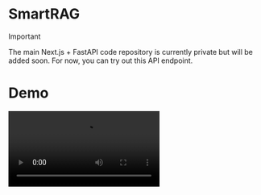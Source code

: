 # SmartRAG
> [!IMPORTANT]  
>The main Next.js + FastAPI code repository is currently private but will be added soon. For now, you can try out this API endpoint.

# Demo
![Demo](<public/demo.mp4>) 